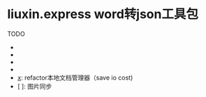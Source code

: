 # liuxin.express word转json工具包

TODO 

- [x]: word日期格式与后台不匹配
- [x]: 修改json从本地读取到后台读取
- [x]: 基于nodejs的argparse
- [x]: 加入TSNODE直接本地文件读取支持
- [x]: refactor本地文档管理器（save io cost)
- [ ]: 图片同步